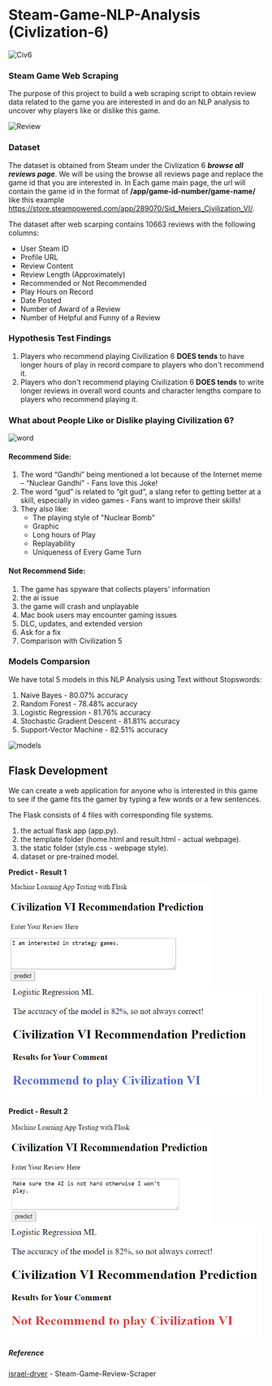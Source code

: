 # Steam-Game-NLP-Analysis (Civlization-6)
![Civ6](https://raw.githubusercontent.com/HailinDu/Steam-Game-NLP-Analysis-Civlization-6/main/Images/Civ6.PNG)
### Steam Game Web Scraping
The purpose of this project to build a web scraping script to obtain review data related to the game you are interested in and do an NLP analysis to uncover why players like or dislike this game.


![Review](https://raw.githubusercontent.com/HailinDu/Steam-Game-NLP-Analysis-Civlization-6/main/Images/Reviews.PNG)
### Dataset
The dataset is obtained from Steam under the Civlization 6 ***browse all reviews page***. We will be using the browse all reviews page and replace the game id that you are interested in. In Each game main page, the url will contain the game id in the format of **/app/game-id-number/game-name/** like this example https://store.steampowered.com/app/289070/Sid_Meiers_Civilization_VI/.

The dataset after web scarping contains 10663 reviews with the following columns:
* User Steam ID
* Profile URL
* Review Content
* Review Length (Approximately)
* Recommended or Not Recommended
* Play Hours on Record
* Date Posted
* Number of Award of a Review
* Number of Helpful and Funny of a Review

### Hypothesis Test Findings
1. Players who recommend playing Civilization 6 **DOES tends** to have longer hours of play in record compare to players who don't recommend it.
2. Players who don't recommend playing Civilization 6 **DOES tends** to write longer reviews in overall word counts and character lengths compare to players who recommend playing it.

### What about People Like or Dislike playing Civilization 6?
![word](https://raw.githubusercontent.com/HailinDu/Steam-Game-NLP-Analysis-Civlization-6/main/Images/Words_Importance.PNG)
#### Recommend Side:
1. The word “Gandhi” being mentioned a lot because of the Internet meme – “Nuclear Gandhi” - Fans love this Joke!
2. The word “gud” is related to “git gud”, a slang refer to getting better at a skill, especially in video games - Fans want to improve their skills!
3. They also like:
     * The playing style of "Nuclear Bomb"
     * Graphic
     * Long hours of Play
     * Replayability 
     * Uniqueness of Every Game Turn
#### Not Recommend Side:
1. The game has spyware that collects players' information
2. the ai issue
3. the game will crash and unplayable
4. Mac book users may encounter gaming issues
5. DLC, updates, and extended version
6. Ask for a fix
7. Comparison with Civilization 5

### Models Comparsion 
We have total 5 models in this NLP Analysis using Text without Stopswords:
1. Naive Bayes - 80.07% accuracy 
2. Random Forest - 78.48% accuracy 
3. Logistic Regression - 81.76% accuracy 
4. Stochastic Gradient Descent - 81.81% accuracy 
5. Support-Vector Machine - 82.51% accuracy 

![models](https://raw.githubusercontent.com/HailinDu/Steam-Game-NLP-Analysis-Civlization-6/main/Images/Models.png)

## Flask Development 
We can create a web application for anyone who is interested in this game to see if the game fits the gamer by typing a few words or a few sentences.

The Flask consists of 4 files with corresponding file systems. 
1. the actual flask app (app.py).
2. the template folder (home.html and result.html - actual webpage).
3. the static folder (style.css - webpage style).
4. dataset or pre-trained model.

**Predict - Result 1**

<img src="https://github.com/HailinDu/Steam-Game-NLP-Analysis/blob/main/Images/Predict1.PNG" width="400" height="200">

<img src="https://github.com/HailinDu/Steam-Game-NLP-Analysis/blob/main/Images/Result1.PNG" width="500" height="220">

**Predict - Result 2**

<img src="https://github.com/HailinDu/Steam-Game-NLP-Analysis/blob/main/Images/Predict2.PNG" width="400" height="200">

<img src="https://github.com/HailinDu/Steam-Game-NLP-Analysis/blob/main/Images/Result2.PNG" width="500" height="220">


##### Reference
[israel-dryer](https://github.com/israel-dryer/Steam-Game-Review-Scraper) - Steam-Game-Review-Scraper
